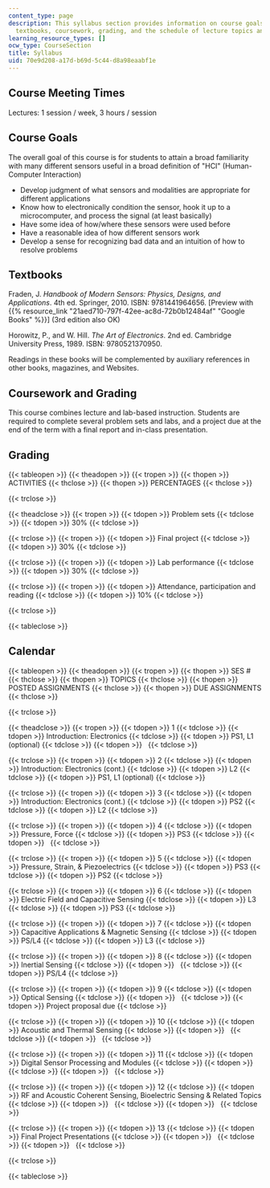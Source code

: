 ```yaml
---
content_type: page
description: This syllabus section provides information on course goals, meeting times,
  textbooks, coursework, grading, and the schedule of lecture topics and assignments.
learning_resource_types: []
ocw_type: CourseSection
title: Syllabus
uid: 70e9d208-a17d-b69d-5c44-d8a98eaabf1e
---
```


Course Meeting Times
--------------------

Lectures: 1 session / week, 3 hours / session

Course Goals
------------

The overall goal of this course is for students to attain a broad familiarity with many different sensors useful in a broad definition of "HCI" (Human-Computer Interaction)

*   Develop judgment of what sensors and modalities are appropriate for different applications
*   Know how to electronically condition the sensor, hook it up to a microcomputer, and process the signal (at least basically)
*   Have some idea of how/where these sensors were used before
*   Have a reasonable idea of how different sensors work
*   Develop a sense for recognizing bad data and an intuition of how to resolve problems

Textbooks
---------

Fraden, J. _Handbook of Modern Sensors: Physics, Designs, and Applications_. 4th ed. Springer, 2010. ISBN: 9781441964656. \[Preview with {{% resource_link "21aed710-797f-42ee-ac8d-72b0b12484af" "Google Books" %}}\] (3rd edition also OK)

Horowitz, P., and W. Hill. _The Art of Electronics_. 2nd ed. Cambridge University Press, 1989. ISBN: 9780521370950.

Readings in these books will be complemented by auxiliary references in other books, magazines, and Websites.

Coursework and Grading
----------------------

This course combines lecture and lab-based instruction. Students are required to complete several problem sets and labs, and a project due at the end of the term with a final report and in-class presentation.

Grading
-------

{{< tableopen >}}
{{< theadopen >}}
{{< tropen >}}
{{< thopen >}}
ACTIVITIES
{{< thclose >}}
{{< thopen >}}
PERCENTAGES
{{< thclose >}}

{{< trclose >}}

{{< theadclose >}}
{{< tropen >}}
{{< tdopen >}}
Problem sets
{{< tdclose >}}
{{< tdopen >}}
30%
{{< tdclose >}}

{{< trclose >}}
{{< tropen >}}
{{< tdopen >}}
Final project
{{< tdclose >}}
{{< tdopen >}}
30%
{{< tdclose >}}

{{< trclose >}}
{{< tropen >}}
{{< tdopen >}}
Lab performance
{{< tdclose >}}
{{< tdopen >}}
30%
{{< tdclose >}}

{{< trclose >}}
{{< tropen >}}
{{< tdopen >}}
Attendance, participation and reading
{{< tdclose >}}
{{< tdopen >}}
10%
{{< tdclose >}}

{{< trclose >}}

{{< tableclose >}}

Calendar
--------

{{< tableopen >}}
{{< theadopen >}}
{{< tropen >}}
{{< thopen >}}
SES #
{{< thclose >}}
{{< thopen >}}
TOPICS
{{< thclose >}}
{{< thopen >}}
POSTED ASSIGNMENTS
{{< thclose >}}
{{< thopen >}}
DUE ASSIGNMENTS
{{< thclose >}}

{{< trclose >}}

{{< theadclose >}}
{{< tropen >}}
{{< tdopen >}}
1
{{< tdclose >}}
{{< tdopen >}}
Introduction: Electronics
{{< tdclose >}}
{{< tdopen >}}
PS1, L1 (optional)
{{< tdclose >}}
{{< tdopen >}}
 
{{< tdclose >}}

{{< trclose >}}
{{< tropen >}}
{{< tdopen >}}
2
{{< tdclose >}}
{{< tdopen >}}
Introduction: Electronics (cont.)
{{< tdclose >}}
{{< tdopen >}}
L2
{{< tdclose >}}
{{< tdopen >}}
PS1, L1 (optional)
{{< tdclose >}}

{{< trclose >}}
{{< tropen >}}
{{< tdopen >}}
3
{{< tdclose >}}
{{< tdopen >}}
Introduction: Electronics (cont.)
{{< tdclose >}}
{{< tdopen >}}
PS2
{{< tdclose >}}
{{< tdopen >}}
L2
{{< tdclose >}}

{{< trclose >}}
{{< tropen >}}
{{< tdopen >}}
4
{{< tdclose >}}
{{< tdopen >}}
Pressure, Force
{{< tdclose >}}
{{< tdopen >}}
PS3
{{< tdclose >}}
{{< tdopen >}}
 
{{< tdclose >}}

{{< trclose >}}
{{< tropen >}}
{{< tdopen >}}
5
{{< tdclose >}}
{{< tdopen >}}
Pressure, Strain, & Piezoelectrics
{{< tdclose >}}
{{< tdopen >}}
PS3
{{< tdclose >}}
{{< tdopen >}}
PS2
{{< tdclose >}}

{{< trclose >}}
{{< tropen >}}
{{< tdopen >}}
6
{{< tdclose >}}
{{< tdopen >}}
Electric Field and Capacitive Sensing
{{< tdclose >}}
{{< tdopen >}}
L3
{{< tdclose >}}
{{< tdopen >}}
PS3
{{< tdclose >}}

{{< trclose >}}
{{< tropen >}}
{{< tdopen >}}
7
{{< tdclose >}}
{{< tdopen >}}
Capacitive Applications & Magnetic Sensing
{{< tdclose >}}
{{< tdopen >}}
PS/L4
{{< tdclose >}}
{{< tdopen >}}
L3
{{< tdclose >}}

{{< trclose >}}
{{< tropen >}}
{{< tdopen >}}
8
{{< tdclose >}}
{{< tdopen >}}
Inertial Sensing
{{< tdclose >}}
{{< tdopen >}}
 
{{< tdclose >}}
{{< tdopen >}}
PS/L4
{{< tdclose >}}

{{< trclose >}}
{{< tropen >}}
{{< tdopen >}}
9
{{< tdclose >}}
{{< tdopen >}}
Optical Sensing
{{< tdclose >}}
{{< tdopen >}}
 
{{< tdclose >}}
{{< tdopen >}}
Project proposal due
{{< tdclose >}}

{{< trclose >}}
{{< tropen >}}
{{< tdopen >}}
10
{{< tdclose >}}
{{< tdopen >}}
Acoustic and Thermal Sensing
{{< tdclose >}}
{{< tdopen >}}
 
{{< tdclose >}}
{{< tdopen >}}
 
{{< tdclose >}}

{{< trclose >}}
{{< tropen >}}
{{< tdopen >}}
11
{{< tdclose >}}
{{< tdopen >}}
Digital Sensor Processing and Modules
{{< tdclose >}}
{{< tdopen >}}
 
{{< tdclose >}}
{{< tdopen >}}
 
{{< tdclose >}}

{{< trclose >}}
{{< tropen >}}
{{< tdopen >}}
12
{{< tdclose >}}
{{< tdopen >}}
RF and Acoustic Coherent Sensing, Bioelectric Sensing & Related Topics
{{< tdclose >}}
{{< tdopen >}}
 
{{< tdclose >}}
{{< tdopen >}}
 
{{< tdclose >}}

{{< trclose >}}
{{< tropen >}}
{{< tdopen >}}
13
{{< tdclose >}}
{{< tdopen >}}
Final Project Presentations
{{< tdclose >}}
{{< tdopen >}}
 
{{< tdclose >}}
{{< tdopen >}}
 
{{< tdclose >}}

{{< trclose >}}

{{< tableclose >}}